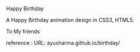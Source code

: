 Happy Birthday

A Happy Birthday animation design in CSS3, HTML5.

To My friends



reference :
URL: ayusharma.github.io/birthday/
